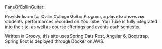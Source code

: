FansOfCollinGuitar:

Provide home for Collin College Guitar Program, a place to showcase students' performances recorded on You Tube. You Tube is fully integrated into the site, as well as course offerings and events each semester. 

Written in Groovy, this site uses Spring Data Rest, Angular 6, Bootstrap, Spring Boot is deployed through Docker on AWS. 
